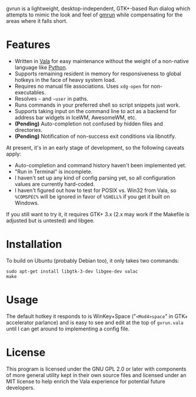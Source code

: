 gvrun is a lightweight, desktop-independent, GTK+-based Run dialog which attempts to mimic the look and feel of [gmrun](http://sourceforge.net/projects/gmrun/) while compensating for the areas where it falls short.

# Features

 * Written in [Vala](https://live.gnome.org/Vala) for easy maintenance without the weight of a non-native language like [Python](http://www.python.org/).
 * Supports remaining resident in memory for responsiveness to global hotkeys in the face of heavy system load.
 * Requires no manual file associations. Uses `xdg-open` for non-executables.
 * Resolves `~` and `~user` in paths.
 * Runs commands in your preferred shell so script snippets just work.
 * Supports taking input on the command line to act as a backend for address bar widgets in IceWM, AwesomeWM, etc.
 * **(Pending)** Auto-completion not confused by hidden files and directories.
 * **(Pending)** Notification of non-success exit conditions via libnotify.

At present, it's in an early stage of development, so the following caveats apply:

 * Auto-completion and command history haven't been implemented yet.
 * "Run in Terminal" is incomplete.
 * I haven't set up any kind of config parsing yet, so all configuration values are currently hard-coded.
 * I haven't figured out how to test for POSIX vs. Win32 from Vala, so `%COMSPEC%` will be ignored in favor of `%SHELL%` if you get it built on Windows.

If you still want to try it, it requires GTK+ 3.x (2.x may work if the Makefile is adjusted but is untested) and libgee.

# Installation

To build on Ubuntu (probably Debian too), it only takes two commands:

    sudo apt-get install libgtk-3-dev libgee-dev valac
    make

# Usage

The default hotkey it responds to is WinKey+Space ("`<Mod4>space`" in GTK+
accelerator parlance) and is easy to see and edit at the top of `gvrun.vala`
until I can get around to implementing a config file.

# License

This program is licensed under the GNU GPL 2.0 or later with components of more
general utility kept in their own source files and licensed under an MIT
license to help enrich the Vala experience for potential future developers.
